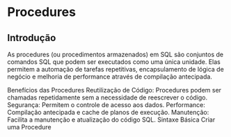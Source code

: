 # Procedures

## Introdução
As procedures (ou procedimentos armazenados) em SQL são conjuntos de comandos SQL que podem ser executados como uma única unidade. Elas permitem a automação de tarefas repetitivas, encapsulamento de lógica de negócio e melhoria de performance através de compilação antecipada.

Benefícios das Procedures
Reutilização de Código: Procedures podem ser chamadas repetidamente sem a necessidade de reescrever o código.
Segurança: Permitem o controle de acesso aos dados.
Performance: Compilação antecipada e cache de planos de execução.
Manutenção: Facilita a manutenção e atualização do código SQL.
Sintaxe Básica
Criar uma Procedure
